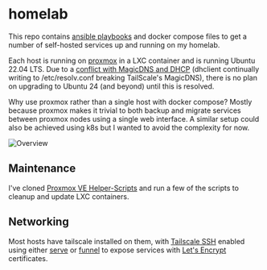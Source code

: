 # homelab

This repo contains [ansible playbooks](./ansible/playbooks/) and docker compose files to get a number of self-hosted services up and running on my homelab.

Each host is running on [proxmox](https://proxmox.com) in a LXC container and is running Ubuntu 22.04 LTS. Due to a [conflict with MagicDNS and DHCP](https://github.com/tailscale/tailscale/issues/12676) (dhclient continually writing to /etc/resolv.conf breaking TailScale's MagicDNS), there is no plan on upgrading to Ubuntu 24 (and beyond) until this is resolved.

Why use proxmox rather than a single host with docker compose? Mostly because proxmox makes it trivial to both backup and migrate services between proxmox nodes using a single web interface. A similar setup could also be achieved using k8s but I wanted to avoid the complexity for now.

![Overview](https://github.com/user-attachments/assets/1b86c4b5-026a-494b-acf9-1f936daa1d27)

## Maintenance

I've cloned [Proxmox VE Helper-Scripts](https://github.com/community-scripts/ProxmoxVE) and run a few of the scripts to cleanup and update LXC containers.

## Networking

Most hosts have tailscale installed on them, with [Tailscale SSH](https://tailscale.com/kb/1193/tailscale-ssh) enabled using either [serve](https://tailscale.com/kb/1242/tailscale-serve) or [funnel](https://tailscale.com/kb/1311/tailscale-funnel) to expose services with [Let's Encrypt](https://letsencrypt.org/) certificates.
